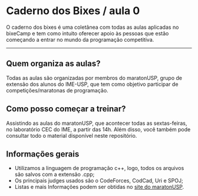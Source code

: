 # Caderno dos Bixes / aula 0

O caderno dos bixes é uma coletânea com todas as aulas aplicadas no bixeCamp e tem como intuito oferecer apoio às pessoas que estão começando a entrar no mundo da programação competitiva.

---

## Quem organiza as aulas?
Todas as aulas são organizadas por membros do maratonUSP, grupo de extensão dos alunos do IME-USP, que tem como objetivo participar de competições/maratonas de programação.

## Como posso começar a treinar?
Assistindo as aulas do maratonUSP, que acontecer todas as sextas-feiras, no laboratório CEC do IME, a partir das 14h.
Além disso, você também pode consultar todo o material disponível neste repositório.

## Informações gerais
 - Utilizamos a linguagem de programação c++, logo, todos os arquivos são salvos com a extensão .cpp;
 - Os principais judges usados são o CodeForces, CodCad, Uri e SPOJ;
 - Listas e mais Informações podem ser obtidas no [site do maratonUSP](https://www.ime.usp.br/~maratona/).
